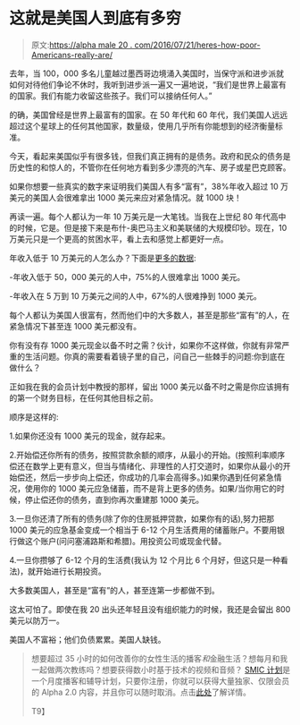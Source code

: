 # 这就是美国人到底有多穷

> 原文:[https://alpha male 20 . com/2016/07/21/heres-how-poor-Americans-really-are/](https://alphamale20.com/2016/07/21/heres-how-poor-americans-really-are/)

去年，当 100，000 多名儿童越过墨西哥边境涌入美国时，当保守派和进步派就如何对待他们争论不休时，我听到进步派一遍又一遍地说，“我们是世界上最富有的国家。我们有能力收留这些孩子。我们可以接纳任何人。”

的确，美国曾经是世界上最富有的国家。在 50 年代和 60 年代，我们美国人远远超过这个星球上的任何其他国家，数量级，使用几乎所有你能想到的经济衡量标准。

今天，看起来美国似乎有很多钱，但我们真正拥有的是债务。政府和民众的债务是历史性的和惊人的，不管你在任何地方看到多少漂亮的汽车、房子或星巴克顾客。

如果你想要一些真实的数字来证明我们美国人有多“富有”，38%年收入超过 10 万美元的美国人会很难拿出 1000 美元来应对紧急情况。就 1000 块！

再读一遍。每个人都认为一年 10 万美元是一大笔钱。当我在上世纪 80 年代高中的时候，它是。但是接下来是布什-奥巴马主义和美联储的大规模印钞。现在，10 万美元只是一个更高的贫困水平，看上去和感觉上都更好一点。

年收入低于 10 万美元的人怎么办？下面是[更多的数据](http://www.sltrib.com/home/3910249-155/two-thirds-would-struggle-to-cover-1000):

-年收入低于 50，000 美元的人中，75%的人很难拿出 1000 美元。

-年收入在 5 万到 10 万美元之间的人中，67%的人很难挣到 1000 美元。

每个人都认为美国人很富有，然而他们中的大多数人，甚至是那些“富有”的人，在紧急情况下甚至连 1000 美元都没有。

你有没有存 1000 美元现金以备不时之需？伙计，如果你不这样做，你就有非常严重的生活问题。你真的需要看着镜子里的自己，问自己一些棘手的问题:你到底在做什么？

正如我在我的会员计划中教授的那样，留出 1000 美元以备不时之需是你应该拥有的第一个财务目标，在任何其他目标之前。

顺序是这样的:

1.如果你还没有 1000 美元的现金，就存起来。

2.开始偿还你所有的债务，按照贷款余额的顺序，从最小的开始。(按照利率顺序偿还在数学上更有意义，但当与情绪化、非理性的人打交道时，如果你从最小的开始偿还，然后一步步向上偿还，你成功的几率会高得多。)如果你遇到任何紧急情况，使用你的 1000 美元应急储蓄，而不是背上更多的债务。如果/当你用它的时候，停止偿还你的债务，直到你再次重建那 1000 美元。

3.一旦你还清了所有的债务(除了你的住房抵押贷款，如果你有的话),努力把那 1000 美元的应急基金变成一个相当于 6-12 个月生活费用的储蓄账户。不要用银行做这个账户(问问塞浦路斯和希腊)。用投资公司或现金代替。

4.一旦你攒够了 6-12 个月的生活费(我认为 12 个月比 6 个月好，但这只是一种看法)，就开始进行长期投资。

大多数美国人，甚至是“富有”的人，甚至连第一步都做不到。

这太可怕了。即使在我 20 出头还年轻且没有组织能力的时候，我还是会留出 800 美元以防万一。

美国人不富裕；他们负债累累。美国人缺钱。

> 想要超过 35 小时的如何改善你的女性生活的播客*和*金融生活？想每月和我一起做两次教练吗？想要获得数小时基于技术的视频和音频？ [SMIC 计划](https://alphamale20.kartra.com/page/vIL17)是一个月度播客和辅导计划，只要你注册，你就可以获得大量独家、仅限会员的 Alpha 2.0 内容，并且你可以随时取消。点击[此处](https://alphamale20.kartra.com/page/vIL17)了解详情。
> 
> T9】